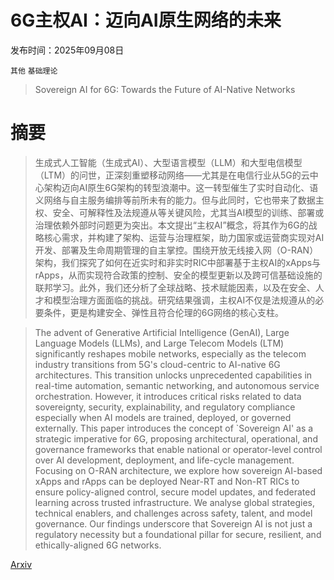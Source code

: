 # 6G主权AI：迈向AI原生网络的未来

发布时间：2025年09月08日

`其他` `基础理论`

> Sovereign AI for 6G: Towards the Future of AI-Native Networks

# 摘要

> 生成式人工智能（生成式AI）、大型语言模型（LLM）和大型电信模型（LTM）的问世，正深刻重塑移动网络——尤其是在电信行业从5G的云中心架构迈向AI原生6G架构的转型浪潮中。这一转型催生了实时自动化、语义网络与自主服务编排等前所未有的能力。但与此同时，它也带来了数据主权、安全、可解释性及法规遵从等关键风险，尤其当AI模型的训练、部署或治理依赖外部时问题更为突出。本文提出“主权AI”概念，将其作为6G的战略核心需求，并构建了架构、运营与治理框架，助力国家或运营商实现对AI开发、部署及生命周期管理的自主掌控。围绕开放无线接入网（O-RAN）架构，我们探究了如何在近实时和非实时RIC中部署基于主权AI的xApps与rApps，从而实现符合政策的控制、安全的模型更新以及跨可信基础设施的联邦学习。此外，我们还分析了全球战略、技术赋能因素，以及在安全、人才和模型治理方面面临的挑战。研究结果强调，主权AI不仅是法规遵从的必要条件，更是构建安全、弹性且符合伦理的6G网络的核心支柱。

> The advent of Generative Artificial Intelligence (GenAI), Large Language Models (LLMs), and Large Telecom Models (LTM) significantly reshapes mobile networks, especially as the telecom industry transitions from 5G's cloud-centric to AI-native 6G architectures. This transition unlocks unprecedented capabilities in real-time automation, semantic networking, and autonomous service orchestration. However, it introduces critical risks related to data sovereignty, security, explainability, and regulatory compliance especially when AI models are trained, deployed, or governed externally. This paper introduces the concept of `Sovereign AI' as a strategic imperative for 6G, proposing architectural, operational, and governance frameworks that enable national or operator-level control over AI development, deployment, and life-cycle management. Focusing on O-RAN architecture, we explore how sovereign AI-based xApps and rApps can be deployed Near-RT and Non-RT RICs to ensure policy-aligned control, secure model updates, and federated learning across trusted infrastructure. We analyse global strategies, technical enablers, and challenges across safety, talent, and model governance. Our findings underscore that Sovereign AI is not just a regulatory necessity but a foundational pillar for secure, resilient, and ethically-aligned 6G networks.

[Arxiv](https://arxiv.org/abs/2509.06700)